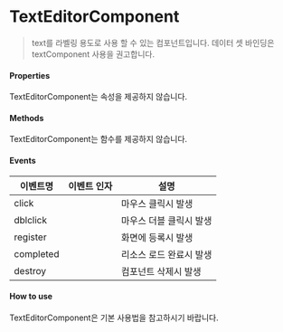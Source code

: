 # TextEditorComponent
> text를 라벨링 용도로 사용 할 수 있는 컴포넌트입니다.
> 데이터 셋 바인딩은 textComponent 사용을 권고합니다.

#### Properties

TextEditorComponent는 속성을 제공하지 않습니다.

#### Methods

TextEditorComponent는 함수를 제공하지 않습니다.

#### Events
|이벤트명|이벤트 인자|설명|
|---|---|---|
|click||마우스 클릭시 발생|
|dblclick||마우스 더블 클릭시 발생|
|register||화면에 등록시 발생|
|completed||리소스 로드 완료시 발생|
|destroy||컴포넌트 삭제시 발생|

#### How to use

TextEditorComponent은 기본 사용법을 참고하시기 바랍니다.